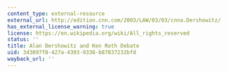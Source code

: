 ```yaml
---
content_type: external-resource
external_url: http://edition.cnn.com/2003/LAW/03/03/cnna.Dershowitz/
has_external_license_warning: true
license: https://en.wikipedia.org/wiki/All_rights_reserved
status: ''
title: Alan Dershowitz and Ken Roth Debate
uid: 3d3097f8-427a-4393-9338-b87037232bfd
wayback_url: ''
---
```

